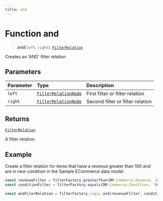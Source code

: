 ```yaml
---
title: and
---
```


# Function and <Badge type="beta" text="Beta" />

> **and**(`left`, `right`): [`FilterRelation`](../../../../../interfaces/interface.FilterRelation.md)

Creates an 'AND' filter relation

## Parameters

| Parameter | Type | Description |
| :------ | :------ | :------ |
| `left` | [`FilterRelationNode`](../../../../../type-aliases/type-alias.FilterRelationNode.md) | First filter or filter relation |
| `right` | [`FilterRelationNode`](../../../../../type-aliases/type-alias.FilterRelationNode.md) | Second filter or filter relation |

## Returns

[`FilterRelation`](../../../../../interfaces/interface.FilterRelation.md)

A filter relation

## Example

Create a filter relation for items that have a revenue greater than 100 and are in new condition
in the Sample ECommerce data model.
```ts
const revenueFilter = filterFactory.greaterThan(DM.Commerce.Revenue, 100);
const conditionFilter = filterFactory.equals(DM.Commerce.Condition, 'New');

const andFilerRelation = filterFactory.logic.and(revenueFilter, conditionFilter);
```
